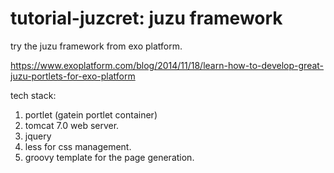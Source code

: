 # tutorial-juzcret: juzu framework
try the juzu framework from exo platform.

https://www.exoplatform.com/blog/2014/11/18/learn-how-to-develop-great-juzu-portlets-for-exo-platform

tech stack:
1. portlet (gatein portlet container)
2. tomcat 7.0 web server.
3. jquery 
4. less for css management.
5. groovy template for the page generation.